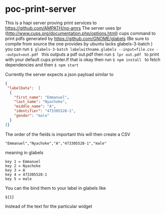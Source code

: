 # poc-print-server
This is a hapi server proving print services to https://github.com/AMPATH/ng-amrs
The server uses lpr (http://www.cups.org/documentation.php/options.html) cups command to print pdfs generated by https://github.com/GNOME/glabels (Be sure to compile from source the one provides by ubuntu lacks glabels-3-batch )
you can run 
```$ glabels-3-batch labelwithname.glabels --input=file.csv --output=out.pdf ```
this outputs a pdf out.pdf
then run 
```$ lpr out.pdf ```
to print with your default cups printer.If that is okay then run 
```$ npm install ``` to fetch dependencies and then
```$ npm start ```

Currently the server expects a json payload similar to 
```json
{
 "labelData":  [
  {
    "first_name": "Emmanuel",
    "last_name": "Nyachoke",
    "middle_name": "A",
    "identifier": "473305528-1",
    "gender": "male"
  }
]}

```
The order of the fields is important this will then create a CSV 

```
"Emmanuel","Nyachoke","A","473305528-1","male"
```
meaning in glabels

```
key 1 = Emmanuel
key 2 = Nyachoke
key 3 = A
key 4 = 473305528-1
key 5 = male
```
You can the bind them to your label in glabels like 
```
${1}
``` 
Instead of  the text for the particular widget

